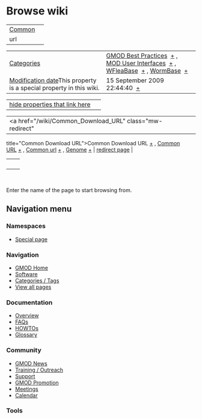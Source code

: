 



<span id="top"></span>




# <span dir="auto">Browse wiki</span>






|  |  |
|----|----|
| <a href="/wiki/Common_url" class="mw-redirect" title="Common url">Common
url</a> |  |

|  |  |
|----|----|
| [Categories](/wiki/Special%253ACategories "Special%253ACategories") | <span class="smwb-value">[GMOD Best Practices](/wiki/Category%253AGMOD_Best_Practices "Category%253AGMOD Best Practices")  <span class="smwsearch">[+](/wiki/Special%253ASearchByProperty/GMOD-20Best-20Practices "Special%253ASearchByProperty/GMOD-20Best-20Practices")</span></span> , <span class="smwb-value">[MOD User Interfaces](/wiki/Category%253AMOD_User_Interfaces "Category%253AMOD User Interfaces")  <span class="smwsearch">[+](/wiki/Special%253ASearchByProperty/MOD-20User-20Interfaces "Special%253ASearchByProperty/MOD-20User-20Interfaces")</span></span> , <span class="smwb-value">[WFleaBase](/wiki/Category%253AWFleaBase "Category%253AWFleaBase")  <span class="smwsearch">[+](/wiki/Special%253ASearchByProperty/WFleaBase "Special%253ASearchByProperty/WFleaBase")</span></span> , <span class="smwb-value">[WormBase](/wiki/Category%253AWormBase "Category%253AWormBase")  <span class="smwsearch">[+](/wiki/Special%253ASearchByProperty/WormBase "Special%253ASearchByProperty/WormBase")</span></span> |
| <span class="smw-highlighter" data-type="1" state="inline" data-title="Property"><span class="smwbuiltin">[Modification date](/wiki/Property:Modification_date "Property:Modification date")</span><span class="smwttcontent">This property is a special property in this wiki.</span></span> | <span class="smwb-value">15 September 2009 22:44:40  <span class="smwsearch">[+](/wiki/Special%253ASearchByProperty/Modification-20date/15-20September-202009-2022:44:40 "Special%253ASearchByProperty/Modification-20date/15-20September-202009-2022:44:40")</span></span> |

<span id="smw_browse_incoming"></span>

|  |  |
|----|----|
| [hide properties that link here](/mediawiki/index.php?title=Special:Browse&offset=0&dir=out&article=Common+url)  |  |

|  |  |
|----|----|
| <span class="smwb-ivalue"><a href="/wiki/Common_Download_URL" class="mw-redirect"
title="Common Download URL">Common Download URL</a> <span class="smwbrowse">[+](/wiki/Special%253ABrowse/Common-20Download-20URL "Special%253ABrowse/Common-20Download-20URL")</span></span> , <span class="smwb-ivalue"><a href="/wiki/Common_URL" class="mw-redirect" title="Common URL">Common
URL</a> <span class="smwbrowse">[+](/wiki/Special%253ABrowse/Common-20URL "Special%253ABrowse/Common-20URL")</span></span> , <span class="smwb-ivalue"><a href="/wiki/Common_url" class="mw-redirect" title="Common url">Common
url</a> <span class="smwbrowse">[+](/wiki/Special%253ABrowse/Common-20url "Special%253ABrowse/Common-20url")</span></span> , <span class="smwb-ivalue"><a href="/wiki/Genome" class="mw-redirect" title="Genome">Genome</a> <span class="smwbrowse">[+](/wiki/Special%253ABrowse/Genome "Special%253ABrowse/Genome")</span></span> | [redirect page](/wiki/Special:ListRedirects "Special:ListRedirects") |

|     |     |
|-----|-----|
|     |     |

 

Enter the name of the page to start browsing from.  








## Navigation menu



### Namespaces

- <span id="ca-nstab-special">[Special
  page](/wiki/Special%253ABrowse/Common_url "This is a special page, you cannot edit the page itself")</span>






### Navigation



- <span id="n-GMOD-Home">[GMOD Home](/wiki/Main_Page)</span>
- <span id="n-Software">[Software](/wiki/GMOD_Components)</span>
- <span id="n-Categories-.2F-Tags">[Categories /
  Tags](/wiki/Categories)</span>
- <span id="n-View-all-pages">[View all
  pages](/wiki/Special:AllPages)</span>




### Documentation



- <span id="n-Overview">[Overview](/wiki/Overview)</span>
- <span id="n-FAQs">[FAQs](/wiki/Category%253AFAQ)</span>
- <span id="n-HOWTOs">[HOWTOs](/wiki/Category%253AHOWTO)</span>
- <span id="n-Glossary">[Glossary](/wiki/Glossary)</span>




### Community



- <span id="n-GMOD-News">[GMOD News](/wiki/GMOD_News)</span>
- <span id="n-Training-.2F-Outreach">[Training /
  Outreach](/wiki/Training_and_Outreach)</span>
- <span id="n-Support">[Support](/wiki/Support)</span>
- <span id="n-GMOD-Promotion">[GMOD
  Promotion](/wiki/GMOD_Promotion)</span>
- <span id="n-Meetings">[Meetings](/wiki/Meetings)</span>
- <span id="n-Calendar">[Calendar](/wiki/Calendar)</span>




### Tools












<!-- -->




